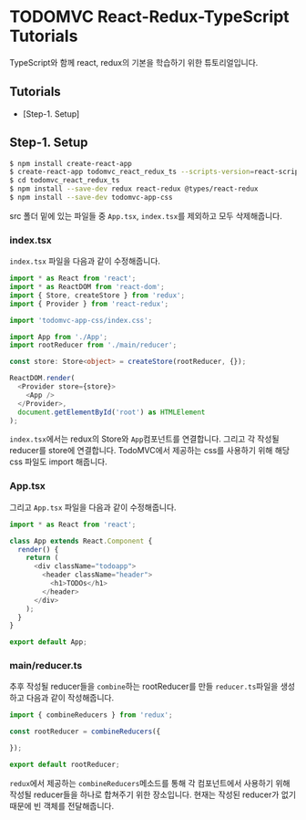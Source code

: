 # TODOMVC React-Redux-TypeScript Tutorials
TypeScript와 함께 react, redux의 기본을 학습하기 위한 튜토리얼입니다.

## Tutorials
- [Step-1. Setup]

## Step-1. Setup
```bash
$ npm install create-react-app
$ create-react-app todomvc_react_redux_ts --scripts-version=react-scripts-ts
$ cd todomvc_react_redux_ts
$ npm install --save-dev redux react-redux @types/react-redux
$ npm install --save-dev todomvc-app-css
```

src 폴더 밑에 있는 파일들 중 `App.tsx`, `index.tsx`를 제외하고 모두 삭제해줍니다.

### index.tsx
`index.tsx` 파일을 다음과 같이 수정해줍니다.
```ts
import * as React from 'react';
import * as ReactDOM from 'react-dom';
import { Store, createStore } from 'redux';
import { Provider } from 'react-redux';

import 'todomvc-app-css/index.css';

import App from './App';
import rootReducer from './main/reducer';

const store: Store<object> = createStore(rootReducer, {});

ReactDOM.render(
  <Provider store={store}>
    <App />
  </Provider>,
  document.getElementById('root') as HTMLElement
);
```
`index.tsx`에서는 redux의 Store와 `App`컴포넌트를 연결합니다. 그리고 각 작성될 reducer를 store에 연결합니다. TodoMVC에서 제공하는 css를 사용하기 위해 해당 css 파일도 import 해줍니다.

### App.tsx
그리고 `App.tsx` 파일을 다음과 같이 수정해줍니다.
```ts
import * as React from 'react';

class App extends React.Component {
  render() {
    return (
      <div className="todoapp">
        <header className="header">
          <h1>TODOs</h1>
        </header>
      </div>
    );
  }
}

export default App;
```

### main/reducer.ts
추후 작성될 reducer들을 `combine`하는 rootReducer를 만들 `reducer.ts`파일을 생성하고 다음과 같이 작성해줍니다.
```ts
import { combineReducers } from 'redux';

const rootReducer = combineReducers({

});

export default rootReducer;
```
`redux`에서 제공하는 `combineReducers`메소드를 통해 각 컴포넌트에서 사용하기 위해 작성될 reducer들을 하나로 합쳐주기 위한 장소입니다.
현재는 작성된 reducer가 없기 때문에 빈 객체를 전달해줍니다.

